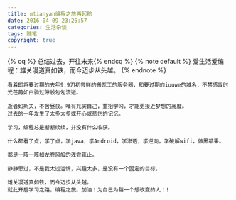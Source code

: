 ```yaml
---
title: mtianyan编程之旅再起航
date: 2016-04-09 23:26:57
categories: 生活杂谈
tags: 随笔
copyright: true
---
```

{% cq %} 总结过去，开往未来{% endcq %}
{% note default %} 爱生活爱编程：雄关漫道真如铁，而今迈步从头越。 {% endnote %}

<!--more-->

    看着即将要过期的去年9.9刀初尝鲜的搬瓦工的服务器，和要过期的iuuwe的域名，不禁感叹时光荏苒如白驹过隙般匆匆流逝。

    逝者如斯夫，不舍昼夜。唯有充实自己，重拾学习，才能更接近梦想的高度。
    过去的一年发生了太多太多或开心或悲伤的记忆。

    学习，编程总是断断续续，并没有什么收获。

    什么都看了点，学了点，学java，学Android，学渗透，学逆向，学破解wifi，做黑苹果。

    都是一阵一阵如龙卷风般的浅尝辄止。

    静静思过，不是我太过滥情，兴趣太多，是没有一个固定的目标。

    雄关漫道真如铁，而今迈步从头越。
    就此开启学习之路，编程之旅。加油！为自己为每一个想改变的人！!